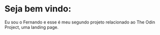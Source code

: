 # Seja bem vindo:

Eu sou o Fernando e esse é meu segundo projeto relacionado ao The Odin Project, uma landing page.
